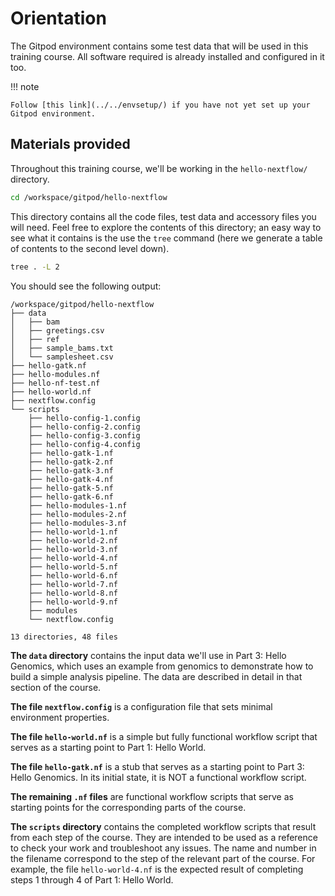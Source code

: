 # Orientation

The Gitpod environment contains some test data that will be used in this training course. All software required is already installed and configured in it too.

!!! note

    Follow [this link](../../envsetup/) if you have not yet set up your Gitpod environment.

## Materials provided

Throughout this training course, we'll be working in the `hello-nextflow/` directory.

```bash
cd /workspace/gitpod/hello-nextflow
```

This directory contains all the code files, test data and accessory files you will need. Feel free to explore the contents of this directory; an easy way to see what it contains is the use the `tree` command (here we generate a table of contents to the second level down).

```bash
tree . -L 2
```

You should see the following output:

```console title="Directory contents"
/workspace/gitpod/hello-nextflow
├── data
│   ├── bam
│   ├── greetings.csv
│   ├── ref
│   ├── sample_bams.txt
│   └── samplesheet.csv
├── hello-gatk.nf
├── hello-modules.nf
├── hello-nf-test.nf
├── hello-world.nf
├── nextflow.config
└── scripts
    ├── hello-config-1.config
    ├── hello-config-2.config
    ├── hello-config-3.config
    ├── hello-config-4.config
    ├── hello-gatk-1.nf
    ├── hello-gatk-2.nf
    ├── hello-gatk-3.nf
    ├── hello-gatk-4.nf
    ├── hello-gatk-5.nf
    ├── hello-gatk-6.nf
    ├── hello-modules-1.nf
    ├── hello-modules-2.nf
    ├── hello-modules-3.nf
    ├── hello-world-1.nf
    ├── hello-world-2.nf
    ├── hello-world-3.nf
    ├── hello-world-4.nf
    ├── hello-world-5.nf
    ├── hello-world-6.nf
    ├── hello-world-7.nf
    ├── hello-world-8.nf
    ├── hello-world-9.nf
    ├── modules
    └── nextflow.config

13 directories, 48 files

```

**The `data` directory** contains the input data we'll use in Part 3: Hello Genomics, which uses an example from genomics to demonstrate how to build a simple analysis pipeline.
The data are described in detail in that section of the course.

**The file `nextflow.config`** is a configuration file that sets minimal environment properties.

**The file `hello-world.nf`** is a simple but fully functional workflow script that serves as a starting point to Part 1: Hello World.

**The file `hello-gatk.nf`** is a stub that serves as a starting point to Part 3: Hello Genomics.
In its initial state, it is NOT a functional workflow script.

**The remaining `.nf` files** are functional workflow scripts that serve as starting points for the corresponding parts of the course.

**The `scripts` directory** contains the completed workflow scripts that result from each step of the course. They are intended to be used as a reference to check your work and troubleshoot any issues. The name and number in the filename correspond to the step of the relevant part of the course. For example, the file `hello-world-4.nf` is the expected result of completing steps 1 through 4 of Part 1: Hello World.
